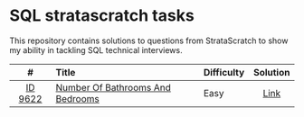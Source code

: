 # SQL stratascratch tasks

This repository contains solutions to questions from StrataScratch to show my ability in tackling SQL technical interviews.

| # | Title | Difficulty | Solution |
| :---: | :--- | :---- | :----: |
|[ID 9622](https://platform.stratascratch.com/coding/9622-number-of-bathrooms-and-bedrooms?code_type=5)|[Number Of Bathrooms And Bedrooms](https://platform.stratascratch.com/coding/9622-number-of-bathrooms-and-bedrooms?code_type=5)|Easy|[Link](https://github.com/panchenkoserhii/stratascratch/blob/main/solutions/ID9622.sql)|
